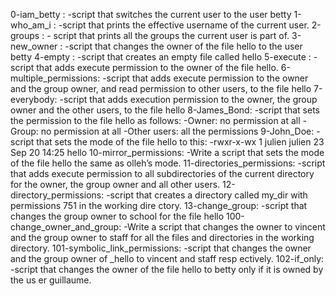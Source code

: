 0-iam_betty :			-script that switches the current user to the user betty
1-who_am_i :			-script that prints the effective username of the current user.
2-groups : 			- script that prints all the groups the current user is part of.
3-new_owner :			-script that changes the owner of the file hello to the user betty
4-empty :   			-script that creates an empty file called hello
5-execute :			-script that adds execute permission to the owner of the file hello.
6-multiple_permissions:		-script that adds execute permission to the owner and the group owner, and read permission to other users, to the file hello
7-everybody:			-script that adds execution permission to the owner, the group owner and the other users, to the file hello
8-James_Bond:			-script that sets the permission to the file hello as follows:
					-Owner: no permission at all
					-Group: no permission at all
					-Other users: all the permissions
9-John_Doe:			-script that sets the mode of the file hello to this: -rwxr-x-wx 1 julien julien 23 Sep 20 14:25 hello
10-mirror_permissions:		-Write a script that sets the mode of the file hello the same as olleh’s mode.
11-directories_permissions:	-script that adds execute permission to all subdirectories of the current directory for the owner, the group owner and all other users.
12-directory_permissions:	-script that creates a directory called my_dir with permissions 751 in the working dire	    	       	     	       	   ctory.
13-change_group:		-script that changes the group owner to school for the file hello
100-change_owner_and_group:	-Write a script that changes the owner to vincent and the group owner to staff for all					the files and directories in the working directory.
101-symbolic_link_permissions:	-script that changes the owner and the group owner of _hello to vincent and staff resp					ectively.
102-if_only:			-script that changes the owner of the file hello to betty only if it is owned by the us					er guillaume.